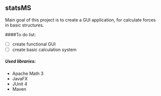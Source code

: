 ## statsMS
Main goal of this project is to create a GUI application, for calculate forces in basic structures.

####To do list:
- [ ] create functional GUI
- [ ] create basic calculation system

##### Used libraries:
- Apache Math 3
- JavaFX
- JUnit 4 
- Maven
